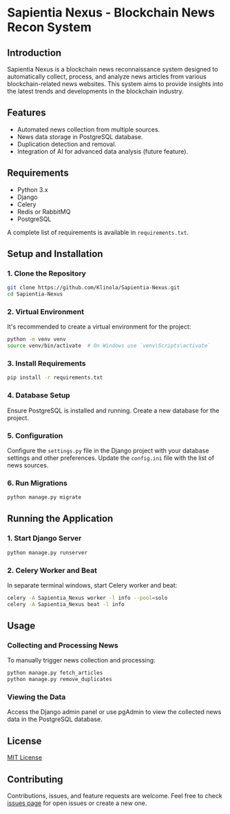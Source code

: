 # Sapientia Nexus - Blockchain News Recon System

## Introduction
Sapientia Nexus is a blockchain news reconnaissance system designed to automatically collect, process, and analyze news articles from various blockchain-related news websites. This system aims to provide insights into the latest trends and developments in the blockchain industry.

## Features
- Automated news collection from multiple sources.
- News data storage in PostgreSQL database.
- Duplication detection and removal.
- Integration of AI for advanced data analysis (future feature).

## Requirements
- Python 3.x
- Django
- Celery
- Redis or RabbitMQ
- PostgreSQL

A complete list of requirements is available in `requirements.txt`.

## Setup and Installation

### 1. Clone the Repository
```bash
git clone https://github.com/Klinola/Sapientia-Nexus.git
cd Sapientia-Nexus
```

### 2. Virtual Environment
It's recommended to create a virtual environment for the project:
```bash
python -m venv venv
source venv/bin/activate  # On Windows use `venv\Scripts\activate`
```

### 3. Install Requirements
```bash
pip install -r requirements.txt
```

### 4. Database Setup
Ensure PostgreSQL is installed and running. Create a new database for the project.

### 5. Configuration
Configure the `settings.py` file in the Django project with your database settings and other preferences. Update the `config.ini` file with the list of news sources.

### 6. Run Migrations
```bash
python manage.py migrate
```

## Running the Application

### 1. Start Django Server
```bash
python manage.py runserver
```

### 2. Celery Worker and Beat
In separate terminal windows, start Celery worker and beat:
```bash
celery -A Sapientia_Nexus worker -l info --pool=solo
celery -A Sapientia_Nexus beat -l info
```

## Usage

### Collecting and Processing News
To manually trigger news collection and processing:
```bash
python manage.py fetch_articles
python manage.py remove_duplicates
```

### Viewing the Data
Access the Django admin panel or use pgAdmin to view the collected news data in the PostgreSQL database.

## License
[MIT License](LICENSE)

## Contributing
Contributions, issues, and feature requests are welcome. Feel free to check [issues page](https://github.com/yourusername/Sapientia-Nexus/issues) for open issues or create a new one.
